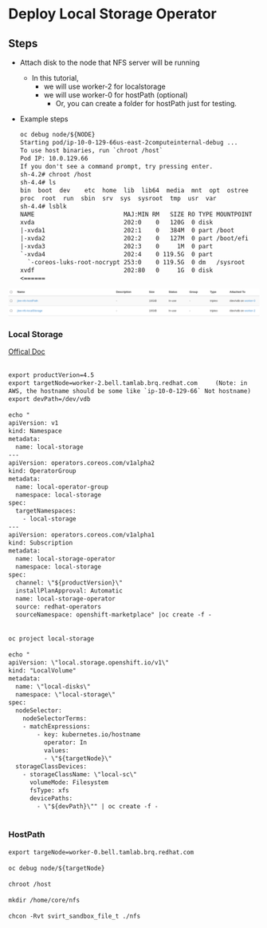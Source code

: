 # Deploy Local Storage Operator

## Steps
- Attach disk to the node that NFS server will be running
  - In this tutorial, 
    - we will use worker-2 for localstorage
    - we will use worker-0 for hostPath (optional)
      - Or, you can create a folder for hostPath just for testing.

- Example steps
  ~~~
  oc debug node/${NODE}
  Starting pod/ip-10-0-129-66us-east-2computeinternal-debug ...
  To use host binaries, run `chroot /host`
  Pod IP: 10.0.129.66
  If you don't see a command prompt, try pressing enter.
  sh-4.2# chroot /host
  sh-4.4# ls
  bin  boot  dev	etc  home  lib	lib64  media  mnt  opt	ostree	proc  root  run  sbin  srv  sys  sysroot  tmp  usr  var
  sh-4.4# lsblk
  NAME                         MAJ:MIN RM   SIZE RO TYPE MOUNTPOINT
  xvda                         202:0    0   120G  0 disk 
  |-xvda1                      202:1    0   384M  0 part /boot
  |-xvda2                      202:2    0   127M  0 part /boot/efi
  |-xvda3                      202:3    0     1M  0 part 
  `-xvda4                      202:4    0 119.5G  0 part 
    `-coreos-luks-root-nocrypt 253:0    0 119.5G  0 dm   /sysroot
  xvdf                         202:80   0     1G  0 disk         <======  
  ~~~


![Image](images/localStorage.png)

### Local Storage 
[Offical Doc](https://docs.openshift.com/container-platform/4.5/storage/persistent_storage/persistent-storage-local.html#local-storage-install_persistent-storage-local)

~~~

export productVerion=4.5
export targetNode=worker-2.bell.tamlab.brq.redhat.com     (Note: in AWS, the hostname should be some like `ip-10-0-129-66` Not hostname)
export devPath=/dev/vdb

echo "
apiVersion: v1
kind: Namespace
metadata:
  name: local-storage
---
apiVersion: operators.coreos.com/v1alpha2
kind: OperatorGroup
metadata:
  name: local-operator-group
  namespace: local-storage
spec:
  targetNamespaces:
    - local-storage
---
apiVersion: operators.coreos.com/v1alpha1
kind: Subscription
metadata:
  name: local-storage-operator
  namespace: local-storage
spec:
  channel: \"${productVersion}\" 
  installPlanApproval: Automatic
  name: local-storage-operator
  source: redhat-operators
  sourceNamespace: openshift-marketplace" |oc create -f -


oc project local-storage

echo "
apiVersion: \"local.storage.openshift.io/v1\"
kind: "LocalVolume"
metadata:
  name: \"local-disks\"
  namespace: \"local-storage\" 
spec:
  nodeSelector: 
    nodeSelectorTerms:
    - matchExpressions:
        - key: kubernetes.io/hostname
          operator: In
          values:
          - \"${targetNode}\"
  storageClassDevices:
    - storageClassName: \"local-sc\"
      volumeMode: Filesystem 
      fsType: xfs 
      devicePaths: 
        - \"${devPath}\"" | oc create -f -
  
~~~


### HostPath

~~~
export targeNode=worker-0.bell.tamlab.brq.redhat.com

oc debug node/${targetNode}

chroot /host

mkdir /home/core/nfs

chcon -Rvt svirt_sandbox_file_t ./nfs
~~~



